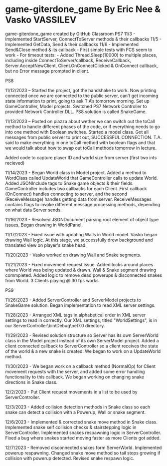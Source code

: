 # game-giterdone_game By Eric Nee & Vasko VASSILEV
game-giterdone_game created by GitHub Classroom
PS7
  11/3
    - Implemented StartServer, ConnectToServer methods & their callbacks
  11/5
    - Implemented GetData, Send & their callbacks
  11/6
    - Implemented Send&Close method & its callback
    - First simple tests with FCS seem to work
    - For timeout tests:
      - Added Thread.Sleep(10000) to multiple places, including inside ConnectToServer/callback, ReceiveCallback, Server.AcceptNewClient,
        Client.OnConnectClicked & OnConnect callback, but no Error message prompted in client.

PS8

11/12/2023 – Started the project, got the handshake to work. Now printing connected once we
are connected to the public server, can’t get incoming state information to print, going to
ask T.A’s tomorrow morning. Set up GameController, Model projects. Switched PS7 Network Controller 
to provided Network Controller DLL. PS8 solution is called SnakeGame.

11/13/2023 – Posted on piazza about wether we can switch out the toCall method to handle
different phases of the code, or if everything needs to go into one method with Boolean 
switches. Started a model class. Got all messages from public server to print out, SUCCESSFUL CONNECTION.
T.A. said to make everything in one toCall method with boolean flags and
that we would talk about how to swap out toCall methods tomorrow in lecture.

Added code to capture player ID and world size from server (first two ints recieved)

11/14/2023 - Began World class in Model project. Added a method to WordClass called UpdateWorld that GameController 
calls to update World. Added JSONInclude tags to Snake game objects & their fields. GameController includes two callbacks for each
Client. First callback (OnConnect) handles connecting to server, and the second (ReceiveMessage) handles getting data from server.
ReceiveMessages contains flags to invoke different message processing methods, depending on what data Server sends.

11/16/2023 - Resolved JSONDocument parsing root element of object type issues. Began drawing in WorldPanel.

11/17/2023 - Fixed issue with updating Walls in World model. Vasko began drawing Wall logic. At this stage,
we successfully drew background and translated view on player's snake head.

11/20/2023 - Vasko worked on drawing Wall and Snake segments.

11/21/2023 - Fixed movement request issue. Added locks around places where World was being updated & drawn. Wall & Snake 
segment drawing commpleted. Added logic to remove dead powerups & disconnected snakes from World. 3 Clients playing @ 30 fps 
works.

PS9

11/26/2023 - Added ServerController and ServerModel projects to SnakeGame solution. Began implementation to read XML server settings.

11/28/2023 - Arranged XML tags in alphabetical order in XML server settings to read in correctly. Our XML settings, titled "WorldSettings", is in our
ServerController\bin\Debug\net7.0 directory.

11/29/2023 - Revised solution structure so Server has its own ServerWorld class in the Model project instead of its own 
ServerModel project. Added a client connected callback to ServerController so a client receives the state of the world & a 
new snake is created. We began to work on a UpdateWorld method.

11/30/2023 - We began work on a callback method (NormalOp) for Client movement requests with the server, and added some error handling 
functionality to this callback. We began working on changing snake directions in Snake class.

12/2/2023 - Put Client request movements in a list to be used by ServerController. 

12/3/2023 - Added collision detection methods in Snake class so each snake can detect a collision with a Powerup, Wall or snake segment.

12/6/2023 - Implemented & corrected snake move method in Snake class. Implemented snake self collision checks & stairstepping logic in ServerController.
Implemented snakes respawning logic in ServerController. Fixed a bug where snakes started moving faster as more Clients got added. 

12/7/2023 - Removed disconnected snakes form ServerWorld. Implemented powerup respawning. Changed snake move method so tail stops growing if 
collision with powerup detected. Revised snake respawn logic.
